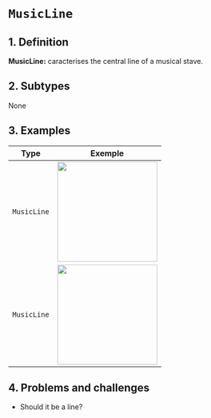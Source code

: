 # `MusicLine`

## 1. Definition

**MusicLine:** caracterises the central line of a musical stave.

## 2. Subtypes

None

## 3. Examples

| Type | Exemple |
|------|---------|
| `MusicLine` | <img src="btv1b8446952v_f33.jpg" width="200px">  |
| `MusicLine` | <img src="btv1b84192440_f58.jpg" width="200px">  |

## 4. Problems and challenges

* Should it be a line?